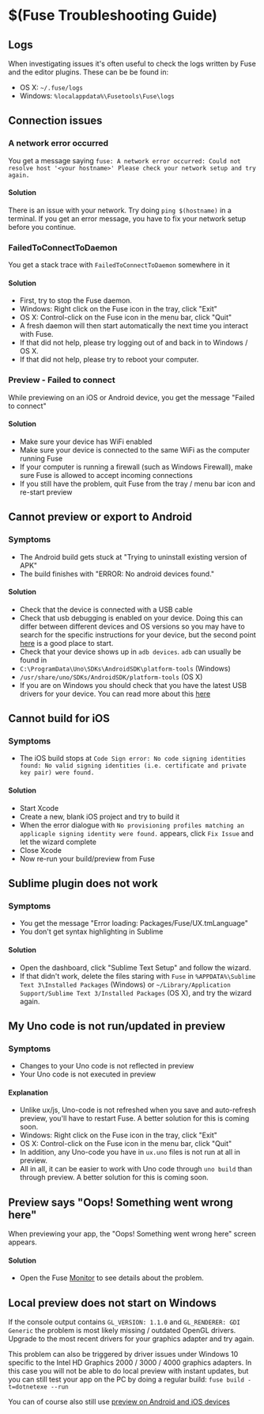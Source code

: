 # $(Fuse Troubleshooting Guide)

## Logs
When investigating issues it's often useful to check the logs written by Fuse and the editor plugins. These can be be found in:

- OS X: `~/.fuse/logs`
- Windows: `%localappdata%\Fusetools\Fuse\logs`

## Connection issues

### A network error occurred

You get a message saying `fuse: A network error occurred: Could not resolve host '<your hostname>' Please check your network setup and try again.`

#### Solution

There is an issue with your network. Try doing `ping $(hostname)` in a terminal. If you get an error message, you have to fix your network setup before you continue.

### FailedToConnectToDaemon

You get a stack trace with `FailedToConnectToDaemon` somewhere in it
 
#### Solution

- First, try to stop the Fuse daemon.
 - Windows: Right click on the Fuse icon in the tray, click "Exit"
 - OS X: Control-click on the Fuse icon in the menu bar, click "Quit"
- A fresh daemon will then start automatically the next time you interact with Fuse.
- If that did not help, please try logging out of and back in to Windows / OS X.
- If that did not help, please try to reboot your computer.

### Preview - Failed to connect

While previewing on an iOS or Android device, you get the message "Failed to connect"

#### Solution
- Make sure your device has WiFi enabled
- Make sure your device is connected to the same WiFi as the computer running Fuse 
- If your computer is running a firewall (such as Windows Firewall), make sure Fuse is allowed to accept incoming connections
- If you still have the problem, quit Fuse from the tray / menu bar icon and re-start preview

## Cannot preview or export to Android

### Symptoms
- The Android build gets stuck at "Trying to uninstall existing version of APK"
- The build finishes with "ERROR: No android devices found."

#### Solution
- Check that the device is connected with a USB cable
- Check that usb debugging is enabled on your device. Doing this can differ between different devices and OS versions so you may have to search for the specific instructions for your device, but the second point [here](http://developer.android.com/tools/device.html#setting-up) is a good place to start.
- Check that your device shows up in `adb devices`. `adb` can usually be found in
 - `C:\ProgramData\Uno\SDKs\AndroidSDK\platform-tools` (Windows)
 - `/usr/share/uno/SDKs/AndroidSDK/platform-tools` (OS X)
- If you are on Windows you should check that you have the latest USB drivers for your device. You can read more about this [here](http://developer.android.com/tools/extras/oem-usb.html)

## Cannot build for iOS

### Symptoms
- The iOS build stops at ```Code Sign error: No code signing identities found: No valid signing identities (i.e. certificate and private key pair) were found.```

#### Solution
- Start Xcode
- Create a new, blank iOS project and try to build it
- When the error dialogue with ```No provisioning profiles matching an applicaple signing identity were found.``` appears, click `Fix Issue` and let the wizard complete
- Close Xcode
- Now re-run your build/preview from Fuse

## Sublime plugin does not work

### Symptoms

- You get the message "Error loading: Packages/Fuse/UX.tmLanguage"
- You don't get syntax highlighting in Sublime

#### Solution

- Open the dashboard, click "Sublime Text Setup" and follow the wizard.
- If that didn't work, delete the files staring with `Fuse` in `%APPDATA%\Sublime Text 3\Installed Packages` (Windows) or `~/Library/Application Support/Sublime Text 3/Installed Packages` (OS X), and try the wizard again.

## My Uno code is not run/updated in preview

### Symptoms

- Changes to your Uno code is not reflected in preview
- Your Uno code is not executed in preview

#### Explanation

- Unlike ux/js, Uno-code is not refreshed when you save and auto-refresh preview, you'll have to restart Fuse. A better solution for this is coming soon.
 - Windows: Right click on the Fuse icon in the tray, click "Exit"
 - OS X: Control-click on the Fuse icon in the menu bar, click "Quit"
- In addition, any Uno-code you have in `ux.uno` files is not run at all in preview.
- All in all, it can be easier to work with Uno code through `uno build` than through preview. A better solution for this is coming soon.

## Preview says "Oops! Something went wrong here"

When previewing your app, the "Oops! Something went wrong here" screen appears.

#### Solution

- Open the Fuse [Monitor](https://www.fusetools.com/learn/guides/preview-and-export-monitor) to see details about the problem.

## Local preview does not start on Windows

If the console output contains `GL_VERSION: 1.1.0` and `GL_RENDERER: GDI Generic` the problem is most likely missing / outdated OpenGL drivers. Upgrade to the most recent drivers for your graphics adapter and try again.

This problem can also be triggered by driver issues under Windows 10 specific to the Intel HD Graphics 2000 / 3000 / 4000 graphics adapters. In this case you will not be able to do local preview with instant updates, but you can still test your app on the PC by doing a regular build: `fuse build -t=dotnetexe --run`

You can of course also still use [preview on Android and iOS devices](https://www.fusetools.com/learn/guides/preview-and-export-device-preview)
